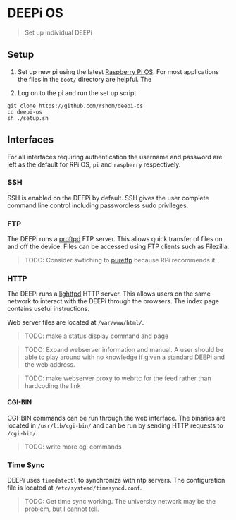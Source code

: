 # DEEPi OS #
> Set up individual DEEPi

## Setup ##

1. Set up new pi using the latest [Raspberry Pi
   OS](https://www.raspberrypi.com/software/operating-systems/). For
   most applications the files in the `boot/` directory are helpful. The 
   
2. Log on to the pi and run the set up script

```
git clone https://github.com/rshom/deepi-os
cd deepi-os
sh ./setup.sh
```

## Interfaces ##
  
  For all interfaces requiring authentication the username and password are
  left as the default for RPi OS, `pi` and `raspberry` respectively.
  
### SSH ###
  
  SSH is enabled on the DEEPi by default. SSH gives the user complete
  command line control including passwordless sudo privileges.
  
### FTP ###
  
  The DEEPi runs a [proftpd]() FTP server. This allows quick transfer of
  files on and off the device. Files can be accessed using FTP clients
  such as Filezilla.
  
  > TODO: Consider swtiching to
  > [pureftp](https://www.raspberrypi.org/documentation/remote-access/ftp.md)
  > because RPi recommends it.
  
### HTTP ###
  
  The DEEPi runs a [lighttpd]() HTTP server. This allows users on the same
  network to interact with the DEEPi through the browsers. The index page 
  contains useful instructions.
  
  Web server files are located at `/var/www/html/`. 
  
  > TODO: make a status display command and page
  
  > TODO: Expand webserver information and manual. A user should be able
  > to play around with no knowledge if given a standard DEEPi and the
  > web address.
  
  > TODO: make webserver proxy to webrtc for the feed rather than
  > hardcoding the link
  
#### CGI-BIN ####
  
  CGI-BIN commands can be run through the web interface. The binaries are 
  located in `/usr/lib/cgi-bin/` and can be run by sending HTTP requests to
  `/cgi-bin/`.
  
  > TODO: write more cgi commands
  
### Time Sync ###
  
  DEEPi uses `timedatectl` to synchronize with ntp servers. The configuration
  file is located at `/etc/systemd/timesyncd.conf`.
  
  > TODO: Get time sync working. The university network may be the
  > problem, but I cannot tell.

